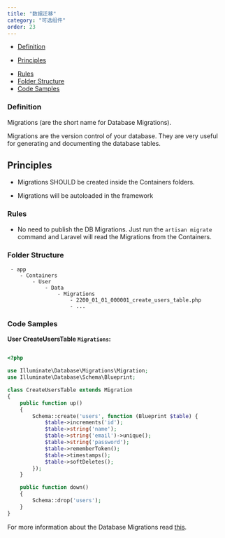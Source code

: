 ```yaml
---
title: "数据迁移"
category: "可选组件"
order: 23
---
```


* [Definition](#definition)
- [Principles](#principles)
* [Rules](#rules)
* [Folder Structure](#folder-structure)
* [Code Samples](#code-samples)

<a name="definition"></a>

### Definition

Migrations (are the short name for Database Migrations).

Migrations are the version control of your database. They are very useful for generating and documenting the database tables.

<a name="principles"></a>

## Principles

- Migrations SHOULD be created inside the Containers folders.

- Migrations will be autoloaded in the framework

<a name="rules"></a>

### Rules

- No need to publish the DB Migrations. Just run the `artisan migrate` command and Laravel will read the Migrations from the Containers.

<a name="folder-structure"></a>

### Folder Structure

```
 - app
    - Containers
        - User
            - Data
                - Migrations
                    - 2200_01_01_000001_create_users_table.php
                    - ...
```

<a name="code-samples"></a>

### Code Samples

**User CreateUsersTable `Migrations`:**


```php

<?php

use Illuminate\Database\Migrations\Migration;
use Illuminate\Database\Schema\Blueprint;

class CreateUsersTable extends Migration
{
    public function up()
    {
        Schema::create('users', function (Blueprint $table) {
            $table->increments('id');
            $table->string('name');
            $table->string('email')->unique();
            $table->string('password');
            $table->rememberToken();
            $table->timestamps();
            $table->softDeletes();
        });
    }

    public function down()
    {
        Schema::drop('users');
    }
}

```


For more information about the Database Migrations read [this](https://laravel.com/docs/master/migrations).
